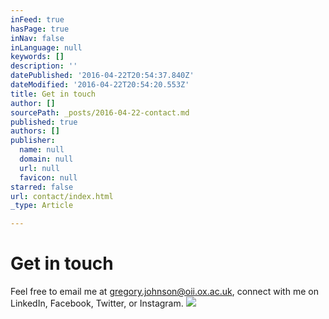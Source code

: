 ```yaml
---
inFeed: true
hasPage: true
inNav: false
inLanguage: null
keywords: []
description: ''
datePublished: '2016-04-22T20:54:37.840Z'
dateModified: '2016-04-22T20:54:20.553Z'
title: Get in touch
author: []
sourcePath: _posts/2016-04-22-contact.md
published: true
authors: []
publisher:
  name: null
  domain: null
  url: null
  favicon: null
starred: false
url: contact/index.html
_type: Article

---
```

# Get in touch

Feel free to email me at gregory.johnson@oii.ox.ac.uk, connect with me on LinkedIn, Facebook, Twitter, or Instagram.
![](https://the-grid-user-content.s3-us-west-2.amazonaws.com/08062b6b-7069-407d-8c24-f609bbb1833d.jpg)